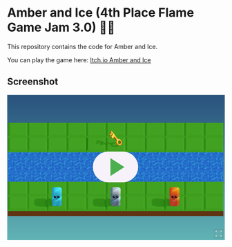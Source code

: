 # Amber and Ice (4th Place Flame Game Jam 3.0) 🎊😊
This repository contains the code for Amber and Ice.

You can play the game here: [Itch.io Amber and Ice](https://hilmiyafia.itch.io/amber-and-ice)

## Screenshot
<p align="center">
  <img src="screen.png">
</p>
